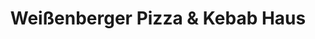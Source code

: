 ---
title: "Weißenberger Pizza & Kebab Haus"
url: /weissenberg/weissenberger-pizza-und-kebab-haus/
---
